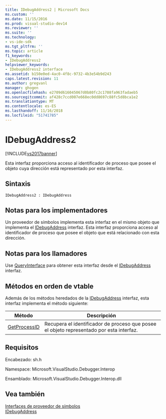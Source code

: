 ```yaml
---
title: IDebugAddress2 | Microsoft Docs
ms.custom: ''
ms.date: 11/15/2016
ms.prod: visual-studio-dev14
ms.reviewer: ''
ms.suite: ''
ms.technology:
- vs-ide-sdk
ms.tgt_pltfrm: ''
ms.topic: article
f1_keywords:
- IDebugAddress2
helpviewer_keywords:
- IDebugAddress2 interface
ms.assetid: b150e0ed-4ac0-4f8c-9732-4b3e54b9d243
caps.latest.revision: 11
ms.author: gregvanl
manager: ghogen
ms.openlocfilehash: e2709d616045067d0b80fc2c1708fa963fadaeb5
ms.sourcegitcommit: af428c7ccd007e668ec0dd8697c88fc5d8bca1e2
ms.translationtype: MT
ms.contentlocale: es-ES
ms.lasthandoff: 11/16/2018
ms.locfileid: "51741785"
---
```

# <a name="idebugaddress2"></a>IDebugAddress2
[!INCLUDE[vs2017banner](../../../includes/vs2017banner.md)]

Esta interfaz proporciona acceso al identificador de proceso que posee el objeto cuya dirección está representado por esta interfaz.  
  
## <a name="syntax"></a>Sintaxis  
  
```  
IDebugAddress2 : IDebugAddress  
```  
  
## <a name="notes-for-implementers"></a>Notas para los implementadores  
 Un proveedor de símbolos implementa esta interfaz en el mismo objeto que implementa el [IDebugAddress](../../../extensibility/debugger/reference/idebugaddress.md) interfaz. Esta interfaz proporciona acceso al identificador de proceso que posee el objeto que está relacionado con esta dirección.  
  
## <a name="notes-for-callers"></a>Notas para los llamadores  
 Use [QueryInterface](http://msdn.microsoft.com/library/62fce95e-aafa-4187-b50b-e6611b74c3b3) para obtener esta interfaz desde el [IDebugAddress](../../../extensibility/debugger/reference/idebugaddress.md) interfaz.  
  
## <a name="methods-in-vtable-order"></a>Métodos en orden de vtable  
 Además de los métodos heredados de la [IDebugAddress](../../../extensibility/debugger/reference/idebugaddress.md) interfaz, esta interfaz implementa el método siguiente:  
  
|Método|Descripción|  
|------------|-----------------|  
|[GetProcessID](../../../extensibility/debugger/reference/idebugaddress2-getprocessid.md)|Recupera el identificador de proceso que posee el objeto representado por esta interfaz.|  
  
## <a name="requirements"></a>Requisitos  
 Encabezado: sh.h  
  
 Namespace: Microsoft.VisualStudio.Debugger.Interop  
  
 Ensamblado: Microsoft.VisualStudio.Debugger.Interop.dll  
  
## <a name="see-also"></a>Vea también  
 [Interfaces de proveedor de símbolos](../../../extensibility/debugger/reference/symbol-provider-interfaces.md)   
 [IDebugAddress](../../../extensibility/debugger/reference/idebugaddress.md)

